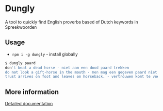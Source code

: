 # Dungly

A tool to quickly find English proverbs based of Dutch keywords in Spreekwoorden

## Usage

- `npm i -g dungly` - install globally

```bash
$ dungly paard
don't beat a dead horse - niet aan een dood paard trekken
do not look a gift-horse in the mouth - men mag een gegeven paard niet in de bek kijken.
trust arrives on foot and leaves on horseback. - vertrouwen komt te voet en gaat te paard.
```

## More information

[Detailed documentation](/docs/README.md)

